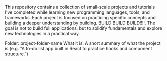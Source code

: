This repository contains a collection of small-scale projects and tutorials I've completed while learning new programming languages, tools, and frameworks.
Each project is focused on practicing specific concepts and building a deeper understanding by building. BUILD BUILD BUILD!!!!. 
The goal is not to build full applications, but to solidify fundamentals and explore new technologies in a practical way.

Folder: project-folder-name
What it is:
A short summary of what the project is (e.g. “A to-do list app built in React to practice hooks and component structure.”)
